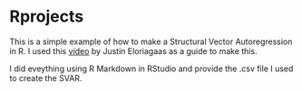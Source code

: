 # Rprojects

<p>This is a simple example of how to make a Structural Vector
Autoregression in R. I used this <a href="https://www.youtube.com/watch?v=hwB2TbhqgH0&amp;t=410s">video</a>
by Justin Eloriagaas as a guide to make this.</p>

I did eveything using R Markdown in RStudio and provide the .csv file I used to create the SVAR.
